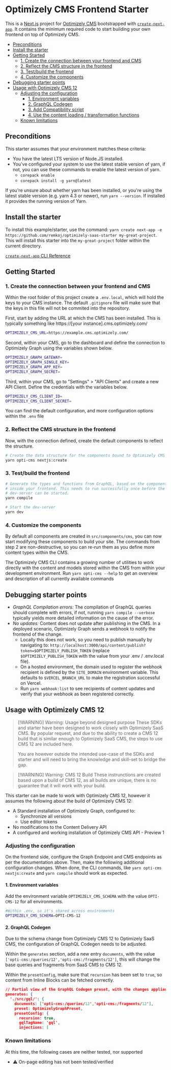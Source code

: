 # Optimizely CMS Frontend Starter <!-- omit in toc -->

This is a [Next.js](https://nextjs.org/) project for [Optimizely CMS](https://www.optimizely.com/cms) bootstrapped with [`create-next-app`](https://github.com/vercel/next.js/tree/canary/packages/create-next-app). It contains the minimum required code to start building your own frontend on top of Optimizely CMS.

- [Preconditions](#preconditions)
- [Install the starter](#install-the-starter)
- [Getting Started](#getting-started)
  - [1. Create the connection between your frontend and CMS](#1-create-the-connection-between-your-frontend-and-cms)
  - [2. Reflect the CMS structure in the frontend](#2-reflect-the-cms-structure-in-the-frontend)
  - [3. Test/build the frontend](#3-testbuild-the-frontend)
  - [4. Customize the components](#4-customize-the-components)
- [Debugging starter points](#debugging-starter-points)
- [Usage with Optimizely CMS 12](#usage-with-optimizely-cms-12)
  - [Adjusting the configuration](#adjusting-the-configuration)
    - [1. Environment variables](#1-environment-variables)
    - [2. GraphQL Codegen](#2-graphql-codegen)
    - [3. Add Compatibility script](#3-add-compatibility-script)
    - [4. Use the content loading / transformation functions](#4-use-the-content-loading--transformation-functions)
  - [Known limitations](#known-limitations)

## Preconditions
This starter assumes that your environment matches these criteria:
- You have the latest LTS version of Node.JS installed.
- You've configured your system to use the latest stable version of yarn, if not, you can use these commands to enable the latest version of yarn.
  - `corepack enable`
  - `corepack install -g yarn@latest`

If you're unsure about whether yarn has been installed, or you're using the latest stable version (e.g. yarn 4.3 or newer), run `yarn --version`. If installed it provides the running version of Yarn.

## Install the starter
To install this example/starter, use the command: `yarn create next-app -e https://github.com/remkoj/optimizely-saas-starter my-great-project`. This will install this starter into the `my-great-project` folder within the current directory.

[`create-next-app` CLI Reference](https://nextjs.org/docs/pages/api-reference/create-next-app)

## Getting Started

### 1. Create the connection between your frontend and CMS
Within the root folder of this project create a `.env.local`, which will hold the keys to your CMS instance. The default `.gitignore` file will make sure that the keys in this file will not be commited into the repository.

First, start by adding the URL at which the CMS has been installed. This is typically something like https://[your instance].cms.optimizely.com/
```bash
OPTIMIZELY_CMS_URL=https://example.cms.optimizely.com/
```

Second, within your CMS, go to the dashboard and define the connection to Optimizely Graph using the variables shown below.
```bash
OPTIMIZELY_GRAPH_GATEWAY=
OPTIMIZELY_GRAPH_SINGLE_KEY=
OPTIMIZELY_GRAPH_APP_KEY=
OPTIMIZELY_GRAPH_SECRET=
```

Third, within your CMS, go to "Settings" > "API Clients" and create a new API Client. Define the credentials with the variables below.
```bash
OPTIMIZELY_CMS_CLIENT_ID=
OPTIMIZELY_CMS_CLIENT_SECRET=
```

You can find the default configuration, and more configuration options within the `.env` file

### 2. Reflect the CMS structure in the frontend
Now, with the connection defined, create the default components to reflect the structure.

```bash
# Create the data structure for the components bound to Optimizely CMS
yarn opti-cms nextjs:create
```

### 3. Test/build the frontend
```bash
# Generate the types and functions from GraphQL, based on the components
# inside your frontend. This needs to run successfully once before the
# dev-server can be started.
yarn compile

# Start the dev-server
yarn dev
```

### 4. Customize the components
By default all components are created in `src/components/cms`, you can now start modifying these components to build your site. The commands from step 2 are non-destructive, so you can re-run them as you define more content types within the CMS.

The Optimizely CMS CLI contains a growing number of utilities to work directly with the content and models stored within the CMS from within your development environment. Run `yarn opti-cms --help` to get an overview and description of all currently available commands

## Debugging starter points
- _GraphQL Compilation errors:_ The compilation of GraphQL queries should complete with errors, if not, running `yarn compile --verbose` typically yields more detailed information on the cause of the error.
- _No updates:_ Content does not update after publishing in the CMS. In a deployed scenario, Optimizely Graph sends a webhook to notify the frontend of the change. 
  - Locally this does not work, so you need to publish manually by navigating to: `http://localhost:3000/api/content/publish?token=$OPTIMIZELY_PUBLISH_TOKEN` (replace `$OPTIMIZELY_PUBLISH_TOKEN` with the value from your .env / .env.local file).
  - On a hosted environment, the domain used to register the webhook recipient is defined by the `SITE_DOMAIN` environment variable. This defaults to `$VERCEL_BRANCH_URL` to make the registration successful on Vercel.
  - Run `yarn webhook:list` to see recipients of content updates and verify that your webhook as been registered correctly.

## Usage with Optimizely CMS 12

> [!WARNING] Warning: Usage beyond designed purpose
> These SDKs and starter have been designed to work closely with Optimizely 
> SaaS CMS. By popular request, and due to the ability to create a CMS 12 build
> that is similar enough to Optimizely SaaS CMS, the steps to use CMS 12 are 
> included here.
>
> You are however outside the intended use-case of the SDKs and starter and
> will need to bring the knowledge and skill-set to bridge the gap.

> [!WARNING] Warning: CMS 12 Build
> These instrunctions are created based upon a build of CMS 12, as all builds
> are unique, there is no guarantee that it will work with your build.

This starter can be made to work with Optimizely CMS 12, however it assumes the following about the build of Optimizely CMS 12:

 * A Standard installation of Optimizely Graph, configured to:
   * Synchronize all versions
   * Use editor tokens
 * No modifications to the Content Delivery API
 * A configured and working installation of Optimizely CMS API - Preview 1

### Adjusting the configuration
On the frontend side, configure the Graph Endpoint and CMS endpoints as per the documentation above. Then, make the following additional configuration changes. When done, the CLI commands, like `yarn opti-cms nextjs:create` and `yarn compile` should work as expected.

#### 1. Environment variables
Add the environment variable `OPTIMIZELY_CMS_SCHEMA` with the value `OPTI-CMS-12` for all environments.

```bash
#Within .env, so it's shared across environments
OPTIMIZELY_CMS_SCHEMA=OPTI-CMS-12
```

#### 2. GraphQL Codegen
Due to the schema change from Optimizely CMS 12 to Optimizely SaaS CMS, the configuration of GraphQL Codegen needs to be adjusted.

Within the `generates` section, add a new entry `documents`, with the value `['opti-cms:/queries/12','opti-cms:/fragments/12']`, this will change the base queries and fragments from SaaS CMS to CMS 12.

Within the `presetConfig`, make sure that `recursion` has been set to `true`, so content from Inline Blocks can be fetched correctly.

```json
// Partial view of the GraphQL Codegen preset, with the changes applied
generates: {
  './src/gql/': {
    documents: ['opti-cms:/queries/12','opti-cms:/fragments/12'],
    preset: OptimizelyGraphPreset,
    presetConfig: {
      recursion: true,
      gqlTagName: 'gql',
      injections: [
```

### Known limitations
At this time, the following cases are neither tested, nor supported
- :warning: On-page editing has not been tested/verified
